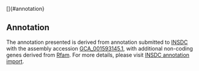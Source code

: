 []{#annotation}

Annotation
----------

The annotation presented is derived from annotation submitted to
[INSDC](http://www.insdc.org) with the assembly accession
[GCA\_001593145.1](http://www.ebi.ac.uk/ena/data/view/GCA_001593145.1),
with additional non-coding genes derived from
[Rfam](http://rfam.xfam.org/). For more details, please visit [INSDC
annotation
import](http://ensemblgenomes.org/info/data/insdc_annotation).
